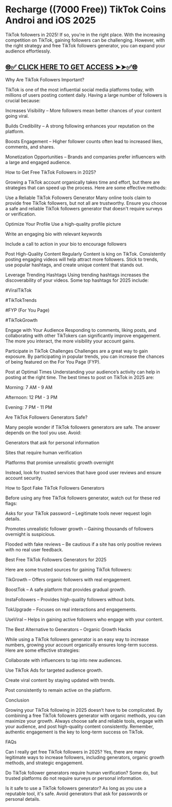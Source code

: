 # Recharge ((7000 Free)) TikTok Coins Androi and iOS 2025

TikTok followers in 2025! If so, you're in the right place. With the increasing competition on TikTok, gaining followers can be challenging. However, with the right strategy and free TikTok followers generator, you can expand your audience effortlessly.



## [🌐✅ CLICK HERE TO GET ACCESS ➤➤✅🌐](https://cutli.me/Tktkf)



Why Are TikTok Followers Important?

TikTok is one of the most influential social media platforms today, with millions of users posting content daily. Having a large number of followers is crucial because:

Increases Visibility – More followers mean better chances of your content going viral.

Builds Credibility – A strong following enhances your reputation on the platform.

Boosts Engagement – Higher follower counts often lead to increased likes, comments, and shares.

Monetization Opportunities – Brands and companies prefer influencers with a large and engaged audience.

How to Get Free TikTok Followers in 2025?

Growing a TikTok account organically takes time and effort, but there are strategies that can speed up the process. Here are some effective methods:

Use a Reliable TikTok Followers Generator Many online tools claim to provide free TikTok followers, but not all are trustworthy. Ensure you choose a safe and reliable TikTok followers generator that doesn't require surveys or verification.

Optimize Your Profile Use a high-quality profile picture

Write an engaging bio with relevant keywords

Include a call to action in your bio to encourage followers

Post High-Quality Content Regularly Content is king on TikTok. Consistently posting engaging videos will help attract more followers. Stick to trends, use popular hashtags, and create unique content that stands out.

Leverage Trending Hashtags Using trending hashtags increases the discoverability of your videos. Some top hashtags for 2025 include:

#ViralTikTok

#TikTokTrends

#FYP (For You Page)

#TikTokGrowth

Engage with Your Audience Responding to comments, liking posts, and collaborating with other TikTokers can significantly improve engagement. The more you interact, the more visibility your account gains.

Participate in TikTok Challenges Challenges are a great way to gain exposure. By participating in popular trends, you can increase the chances of being featured on the For You Page (FYP).

Post at Optimal Times Understanding your audience’s activity can help in posting at the right time. The best times to post on TikTok in 2025 are:

Morning: 7 AM - 9 AM

Afternoon: 12 PM - 3 PM

Evening: 7 PM - 11 PM

Are TikTok Followers Generators Safe?

Many people wonder if TikTok followers generators are safe. The answer depends on the tool you use. Avoid:

Generators that ask for personal information

Sites that require human verification

Platforms that promise unrealistic growth overnight

Instead, look for trusted services that have good user reviews and ensure account security.

How to Spot Fake TikTok Followers Generators

Before using any free TikTok followers generator, watch out for these red flags:

Asks for your TikTok password – Legitimate tools never request login details.

Promotes unrealistic follower growth – Gaining thousands of followers overnight is suspicious.

Flooded with fake reviews – Be cautious if a site has only positive reviews with no real user feedback.

Best Free TikTok Followers Generators for 2025

Here are some trusted sources for gaining TikTok followers:

TikGrowth – Offers organic followers with real engagement.

BoostTok – A safe platform that provides gradual growth.

InstaFollowers – Provides high-quality followers without bots.

TokUpgrade – Focuses on real interactions and engagements.

UseViral – Helps in gaining active followers who engage with your content.

The Best Alternative to Generators – Organic Growth Hacks

While using a TikTok followers generator is an easy way to increase numbers, growing your account organically ensures long-term success. Here are some effective strategies:

Collaborate with influencers to tap into new audiences.

Use TikTok Ads for targeted audience growth.

Create viral content by staying updated with trends.

Post consistently to remain active on the platform.

Conclusion

Growing your TikTok following in 2025 doesn’t have to be complicated. By combining a free TikTok followers generator with organic methods, you can maximize your growth. Always choose safe and reliable tools, engage with your audience, and post high-quality content consistently. Remember, authentic engagement is the key to long-term success on TikTok.

FAQs

Can I really get free TikTok followers in 2025? Yes, there are many legitimate ways to increase followers, including generators, organic growth methods, and strategic engagement.

Do TikTok follower generators require human verification? Some do, but trusted platforms do not require surveys or personal information.

Is it safe to use a TikTok followers generator? As long as you use a reputable tool, it's safe. Avoid generators that ask for passwords or personal details.
